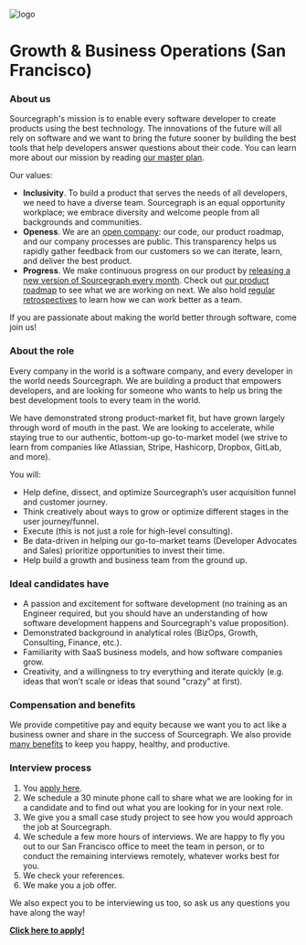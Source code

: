 ![logo](https://sourcegraph.com/.assets/img/sourcegraph-light-head-logo.svg)

# Growth & Business Operations (San Francisco)

### About us

Sourcegraph's mission is to enable every software developer to create products using the best technology. The innovations of the future will all rely on software and we want to bring the future sooner by building the best tools that help developers answer questions about their code. You can learn more about our mission by reading [our master plan](https://sourcegraph.com/plan).

Our values:

- **Inclusivity**. To build a product that serves the needs of all developers, we need to have a diverse team. Sourcegraph is an equal opportunity workplace; we embrace diversity and welcome people from all backgrounds and communities.
- **Openess**. We are an [open company](https://docs.sourcegraph.com/dev/open_source_open_company): our code, our product roadmap, and our company processes are public. This transparency helps us rapidly gather feedback from our customers so we can iterate, learn, and deliver the best product.
- **Progress**. We make continuous progress on our product by [releasing a new version of Sourcegraph every month](https://docs.sourcegraph.com/dev/releases). Check out [our product roadmap](https://docs.sourcegraph.com/dev/roadmap) to see what we are working on next. We also hold [regular retrospectives](https://docs.sourcegraph.com/dev/retrospectives) to learn how we can work better as a team.

If you are passionate about making the world better through software, come join us!

### About the role

Every company in the world is a software company, and every developer in the world needs Sourcegraph. We are building a product that empowers developers, and are looking for someone who wants to help us bring the best development tools to every team in the world.

We have demonstrated strong product-market fit, but have grown largely through word of mouth in the past. We are looking to accelerate, while staying true to our authentic, bottom-up go-to-market model (we strive to learn from companies like Atlassian, Stripe, Hashicorp, Dropbox, GitLab, and more).

You will:

- Help define, dissect, and optimize Sourcegraph’s user acquisition funnel and customer journey.
- Think creatively about ways to grow or optimize different stages in the user journey/funnel.
- Execute (this is not just a role for high-level consulting).
- Be data-driven in helping our go-to-market teams (Developer Advocates and Sales) prioritize opportunities to invest their time.
- Help build a growth and business team from the ground up.

### Ideal candidates have

- A passion and excitement for software development (no training as an Engineer required, but you should have an understanding of how software development happens and Sourcegraph's value proposition).
- Demonstrated background in analytical roles (BizOps, Growth, Consulting, Finance, etc.).
- Familiarity with SaaS business models, and how software companies grow.
- Creativity, and a willingness to try everything and iterate quickly (e.g. ideas that won’t scale or ideas that sound "crazy" at first).

### Compensation and benefits

We provide competitive pay and equity because we want you to act like a business owner and share in the success of Sourcegraph. We also provide [many benefits](../README.md#benefits) to keep you happy, healthy, and productive.

### Interview process

1.  You [apply here](https://hire.withgoogle.com/public/jobs/sourcegraphcom/view/P_AAAAAADAAC5HqQVTS8b53B).
2.  We schedule a 30 minute phone call to share what we are looking for in a candidate and to find out what you are looking for in your next role.
3.  We give you a small case study project to see how you would approach the job at Sourcegraph.
4.  We schedule a few more hours of interviews. We are happy to fly you out to our San Francisco office to meet the team in person, or to conduct the remaining interviews remotely, whatever works best for you.
5.  We check your references.
6.  We make you a job offer.

We also expect you to be interviewing us too, so ask us any questions you have along the way!

**[Click here to apply!](https://hire.withgoogle.com/public/jobs/sourcegraphcom/view/P_AAAAAADAAC5HqQVTS8b53B)**
